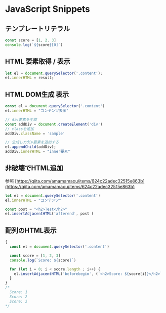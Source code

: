 # JavaScript Snippets

## テンプレートリテラル

```javascript
const score = [1, 2, 3]
console.log(`${score}[0]`)
```

## HTML 要素取得 / 表示

```javascript
let el = document.querySelector('.content');
el.innerHTML = result;
```

## HTML DOM生成 表示

```javascript
const el = document.querySelector('.content')
el.innerHTML = "コンテンツ表示"

// div要素を生成
const addDiv = document.createElement('div')
// classを追加
addDiv.className = 'sample'

// 生成したdiv要素を追加する
el.appendChild(addDiv);
addDiv.innerHTML = "inner要素"
```

## 非破壊でHTML追加

参照 [https://qiita.com/amamamaou/items/624c22adec32515e863b](https://qiita.com/amamamaou/items/624c22adec32515e863b)

```javascript
let el = document.querySelector('.content')
el.innerHTML = "コンテンツ"

const post = "<h2>Test</h2>"
el.insertAdjacentHTML('afterend', post )
```

## 配列のHTML表示

```javascript
{
  const el = document.querySelector('.content')

  const score = [1, 2, 3]
  console.log(`Score: ${score}`)

  for (let i = 0; i < score.length ; i++) {
    el.insertAdjacentHTML('beforebegin', (`<h2>Score: ${score[i]}</h2>`) )
  }
}
/*
  Score: 1
  Score: 2
  Score: 3
*/
```

